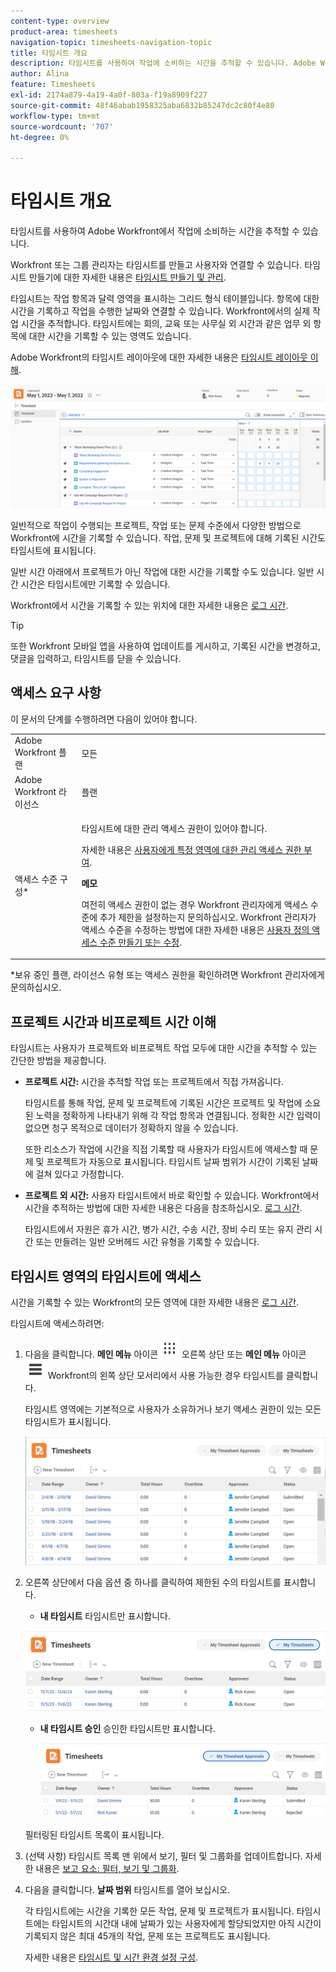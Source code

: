 ```yaml
---
content-type: overview
product-area: timesheets
navigation-topic: timesheets-navigation-topic
title: 타임시트 개요
description: 타임시트를 사용하여 작업에 소비하는 시간을 추적할 수 있습니다. Adobe Workfront의 타임시트 레이아웃에 대한 자세한 내용은 타임시트 레이아웃 이해를 참조하십시오.
author: Alina
feature: Timesheets
exl-id: 2174a879-4a19-4a0f-803a-f19a8909f227
source-git-commit: 48f46abab1958325aba6832b85247dc2c80f4e80
workflow-type: tm+mt
source-wordcount: '707'
ht-degree: 0%

---
```


# 타임시트 개요

타임시트를 사용하여 Adobe Workfront에서 작업에 소비하는 시간을 추적할 수 있습니다.

Workfront 또는 그룹 관리자는 타임시트를 만들고 사용자와 연결할 수 있습니다. 타임시트 만들기에 대한 자세한 내용은 [타임시트 만들기 및 관리](../create-and-manage-timesheets/create-and-manage-timesheets.md).

타임시트는 작업 항목과 달력 영역을 표시하는 그리드 형식 테이블입니다. 항목에 대한 시간을 기록하고 작업을 수행한 날짜와 연결할 수 있습니다. Workfront에서의 실제 작업 시간을 추적합니다. 타임시트에는 회의, 교육 또는 사무실 외 시간과 같은 업무 외 항목에 대한 시간을 기록할 수 있는 영역도 있습니다.

Adobe Workfront의 타임시트 레이아웃에 대한 자세한 내용은 [타임시트 레이아웃 이해](../../timesheets/timesheets/timesheet-layout.md).

![](assets/timesheet-example.png)

일반적으로 작업이 수행되는 프로젝트, 작업 또는 문제 수준에서 다양한 방법으로 Workfront에 시간을 기록할 수 있습니다. 작업, 문제 및 프로젝트에 대해 기록된 시간도 타임시트에 표시됩니다.

일반 시간 아래에서 프로젝트가 아닌 작업에 대한 시간을 기록할 수도 있습니다. 일반 시간 시간은 타임시트에만 기록할 수 있습니다.

Workfront에서 시간을 기록할 수 있는 위치에 대한 자세한 내용은 [로그 시간](../../timesheets/create-and-manage-timesheets/log-time.md).

>[!TIP]
>
>또한 Workfront 모바일 앱을 사용하여 업데이트를 게시하고, 기록된 시간을 변경하고, 댓글을 입력하고, 타임시트를 닫을 수 있습니다.

## 액세스 요구 사항

이 문서의 단계를 수행하려면 다음이 있어야 합니다.

<table style="table-layout:auto"> 
 <col> 
 <col> 
 <tbody> 
  <tr> 
   <td role="rowheader">Adobe Workfront 플랜</td> 
   <td> <p>모든</p> </td> 
  </tr> 
  <tr> 
   <td role="rowheader">Adobe Workfront 라이선스</td> 
   <td> <p>플랜 </p> </td> 
  </tr> 
  <tr> 
   <td role="rowheader">액세스 수준 구성*</td> 
   <td> <p>타임시트에 대한 관리 액세스 권한이 있어야 합니다. </p> <p>자세한 내용은 <a href="../../administration-and-setup/add-users/configure-and-grant-access/grant-users-admin-access-certain-areas.md" class="MCXref xref">사용자에게 특정 영역에 대한 관리 액세스 권한 부여</a>.</p> <p><b>메모</b>

여전히 액세스 권한이 없는 경우 Workfront 관리자에게 액세스 수준에 추가 제한을 설정하는지 문의하십시오. Workfront 관리자가 액세스 수준을 수정하는 방법에 대한 자세한 내용은 <a href="../../administration-and-setup/add-users/configure-and-grant-access/create-modify-access-levels.md" class="MCXref xref">사용자 정의 액세스 수준 만들기 또는 수정</a>.</p> </td>
</tr> 
 </tbody> 
</table>

&#42;보유 중인 플랜, 라이선스 유형 또는 액세스 권한을 확인하려면 Workfront 관리자에게 문의하십시오.


## 프로젝트 시간과 비프로젝트 시간 이해

타임시트는 사용자가 프로젝트와 비프로젝트 작업 모두에 대한 시간을 추적할 수 있는 간단한 방법을 제공합니다.

* **프로젝트 시간:** 시간을 추적할 작업 또는 프로젝트에서 직접 가져옵니다.

  타임시트를 통해 작업, 문제 및 프로젝트에 기록된 시간은 프로젝트 및 작업에 소요된 노력을 정확하게 나타내기 위해 각 작업 항목과 연결됩니다. 정확한 시간 입력이 없으면 청구 목적으로 데이터가 정확하지 않을 수 있습니다.

  또한 리소스가 작업에 시간을 직접 기록할 때 사용자가 타임시트에 액세스할 때 문제 및 프로젝트가 자동으로 표시됩니다. 타임시트 날짜 범위가 시간이 기록된 날짜에 걸쳐 있다고 가정합니다.

* **프로젝트 외 시간:** 사용자 타임시트에서 바로 확인할 수 있습니다. Workfront에서 시간을 추적하는 방법에 대한 자세한 내용은 다음을 참조하십시오.   [로그 시간](../../timesheets/create-and-manage-timesheets/log-time.md).

  타임시트에서 자원은 휴가 시간, 병가 시간, 수송 시간, 장비 수리 또는 유지 관리 시간 또는 만들려는 일반 오버헤드 시간 유형을 기록할 수 있습니다.

## 타임시트 영역의 타임시트에 액세스

시간을 기록할 수 있는 Workfront의 모든 영역에 대한 자세한 내용은 [로그 시간](../../timesheets/create-and-manage-timesheets/log-time.md).

타임시트에 액세스하려면:

1. 다음을 클릭합니다. **메인 메뉴** 아이콘 ![](assets/dots-main-menu.png) 오른쪽 상단 또는 **메인 메뉴** 아이콘 ![](assets/lines-main-menu.png) Workfront의 왼쪽 상단 모서리에서 사용 가능한 경우 타임시트를 클릭합니다.

   타임시트 영역에는 기본적으로 사용자가 소유하거나 보기 액세스 권한이 있는 모든 타임시트가 표시됩니다.

   ![](assets/all-timesheets-list-nwe-350x68.png)

1. 오른쪽 상단에서 다음 옵션 중 하나를 클릭하여 제한된 수의 타임시트를 표시합니다.

   * **내 타임시트** 타임시트만 표시합니다.

   ![](assets/my-timesheets-list-various-statuses-nwe-350x60.png)

   * **내 타임시트 승인** 승인한 타임시트만 표시합니다.

     ![](assets/timesheets-i-approve-list-with0filters-new-nwe-350x61.png)

   필터링된 타임시트 목록이 표시됩니다.

1. (선택 사항) 타임시트 목록 맨 위에서 보기, 필터 및 그룹화를 업데이트합니다. 자세한 내용은 [보고 요소: 필터, 보기 및 그룹화](../../reports-and-dashboards/reports/reporting-elements/reporting-elements-overview.md).

1. 다음을 클릭합니다. **날짜 범위** 타임시트를 열어 보십시오.

   각 타임시트에는 시간을 기록한 모든 작업, 문제 및 프로젝트가 표시됩니다. 타임시트에는 타임시트의 시간대 내에 날짜가 있는 사용자에게 할당되었지만 아직 시간이 기록되지 않은 최대 45개의 작업, 문제 또는 프로젝트도 표시됩니다.

   자세한 내용은 [타임시트 및 시간 환경 설정 구성](../../administration-and-setup/set-up-workfront/configure-timesheets-schedules/timesheet-and-hour-preferences.md).



